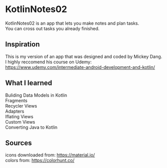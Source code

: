 # KotlinNotes02
KotlinNotes02 is an app that lets you make notes and plan tasks.  
You can cross out tasks you already finished.

## Inspiration
This is my version of an app that was designed and coded by Mickey Dang.
I highly reccomend his course on Udemy: 
https://www.udemy.com/intermediate-android-development-and-kotlin/

## What I learned
Buliding Data Models in Kotlin  
Fragments  
Recycler Views  
Adapters  
Iflating Views  
Custom Views  
Converting Java to Kotlin  

## Sources
icons downloaded from: https://material.io/  
colors from: https://colorhunt.co/